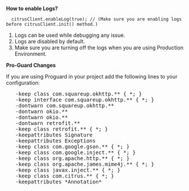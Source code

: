 <b> How to enable Logs? </b>

      citrusClient.enableLog(true); // (Make sure you are enabling logs before citrusClient.init() method.)

   1. Logs can be used while debugging any issue.
   2. Logs are disabled by default.
   3. Make sure you are turning off the logs when you are using Production Environment. 
   
   <b> Pro-Guard Changes </b>

   If you are using Proguard in your project add the following lines to your configuration:

<pre>
   -keep class com.squareup.okhttp.** { *; }
   -keep interface com.squareup.okhttp.** { *; }
   -dontwarn com.squareup.okhttp.**
   -dontwarn okio.**
   -dontwarn okio.**
   -dontwarn retrofit.**
   -keep class retrofit.** { *; }
   -keepattributes Signature
   -keepattributes Exceptions
   -keep class com.google.gson.** { *; }
   -keep class com.google.inject.** { *; }
   -keep class org.apache.http.** { *; }
   -keep class org.apache.james.mime4j.** { *; }
   -keep class javax.inject.** { *; }
   -keep class com.citrus.** { *; } 
   -keepattributes *Annotation*
</pre>

